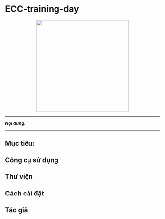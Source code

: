 # ECC-training-day

<center> <img src="https://cdn-icons-png.flaticon.com/512/1598/1598431.png" width="300" height="300"> </center>

---

_**Nội dung:**_

---

## **Mục tiêu:**


## **Công cụ sử dụng**


## **Thư viện**

## **Cách cài đặt**

## **Tác giả**
